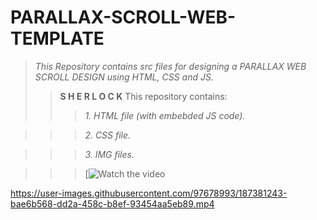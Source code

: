 # **PARALLAX-SCROLL-WEB-TEMPLATE**
>_This Repository contains src files for designing a PARALLAX WEB SCROLL DESIGN using HTML, CSS and JS._
>> **S H E R L O C K**
>>This repository contains:
>>>_1. HTML file (with embebded JS code)._

>>>_2. CSS file._

>>>_3. IMG files._

>>>[![Watch the video]()


https://user-images.githubusercontent.com/97678993/187381243-bae6b568-dd2a-458c-b8ef-93454aa5eb89.mp4
